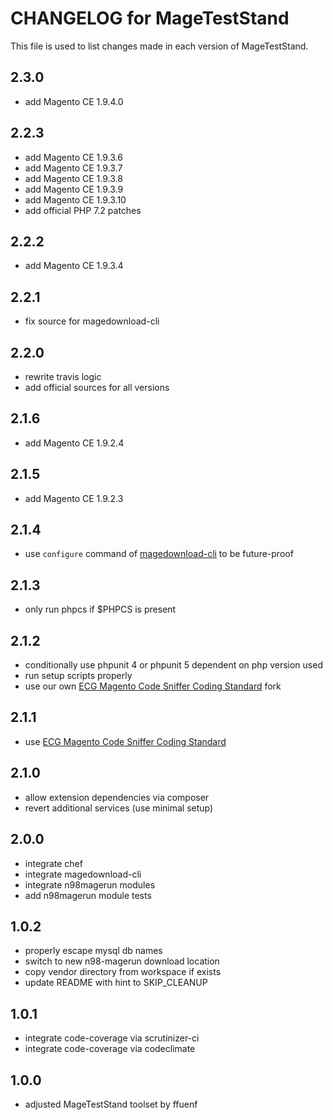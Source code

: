# CHANGELOG for MageTestStand

This file is used to list changes made in each version of MageTestStand.

## 2.3.0
- add Magento CE 1.9.4.0

## 2.2.3
- add Magento CE 1.9.3.6
- add Magento CE 1.9.3.7
- add Magento CE 1.9.3.8
- add Magento CE 1.9.3.9
- add Magento CE 1.9.3.10
- add official PHP 7.2 patches

## 2.2.2
- add Magento CE 1.9.3.4

## 2.2.1
- fix source for magedownload-cli

## 2.2.0
- rewrite travis logic
- add official sources for all versions

## 2.1.6
- add Magento CE 1.9.2.4

## 2.1.5
- add Magento CE 1.9.2.3

## 2.1.4
- use `configure` command of [magedownload-cli](https://github.com/steverobbins/magedownload-cli/releases/tag/v1.3.0) to be future-proof

## 2.1.3
- only run phpcs if $PHPCS is present

## 2.1.2
- conditionally use phpunit 4 or phpunit 5 dependent on php version used
- run setup scripts properly
- use our own [ECG Magento Code Sniffer Coding Standard](https://github.com/ffuenf/coding-standard) fork

## 2.1.1 
- use [ECG Magento Code Sniffer Coding Standard](https://github.com/magento-ecg/coding-standard)

## 2.1.0
- allow extension dependencies via composer
- revert additional services (use minimal setup)

## 2.0.0
- integrate chef
- integrate magedownload-cli
- integrate n98magerun modules
- add n98magerun module tests

## 1.0.2
- properly escape mysql db names
- switch to new n98-magerun download location
- copy vendor directory from workspace if exists
- update README with hint to SKIP_CLEANUP

## 1.0.1
- integrate code-coverage via scrutinizer-ci
- integrate code-coverage via codeclimate

## 1.0.0
- adjusted MageTestStand toolset by ffuenf
